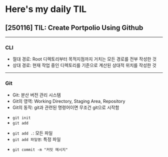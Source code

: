 # Here's my daily TIL

## [250116] TIL: Create Portpolio Using Github
---
### CLI
* 절대 경로: Root 디렉토리부터 목적지점까지 거치는 모든 경로를 전부 작성한 것
* 상대 경로: 현재 작업 중인 디렉토리를 기준으로 계산된 상대적 위치를 작성한 것

---
### Git
* Git: 분산 버전 관리 시스템
* Git의 영역: Working Directory, Staging Area, Repository
* Git의 동작: git과 관련된 명령어이면 무조건 git으로 시작함
+ ```git init```
+ ```git add``` 
- ```git add .```: 모든 파일
- ```git add 파일명```: 특정 파일
+ ```git commit -m "커밋 메시지"``` 
